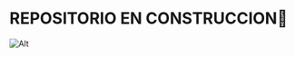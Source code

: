 # REPOSITORIO EN CONSTRUCCION👋
![Alt](https://www.google.com/url?sa=i&url=https%3A%2F%2Fwww.pulzo.com%2Fentretenimiento%2Fexpocervezas-2022-vuelve-festival-cervezas-mas-grande-colombia-PP2081981A&psig=AOvVaw3nAZtG1FVdBhL6xh39JiPl&ust=1694643003999000&source=images&cd=vfe&opi=89978449&ved=0CBAQjRxqFwoTCOCb3KiLpoEDFQAAAAAdAAAAABAE)
<!--
**JoseCabrera7/JoseCabrera7** is a ✨ _special_ ✨ repository because its `README.md` (this file) appears on your GitHub profile.

Here are some ideas to get you started:

- 🔭 I’m currently working on ...
- 🌱 I’m currently learning ...
- 👯 I’m looking to collaborate on ...
- 🤔 I’m looking for help with ...
- 💬 Ask me about ...
- 📫 How to reach me: ...
- 😄 Pronouns: ...
- ⚡ Fun fact: ...
-->
